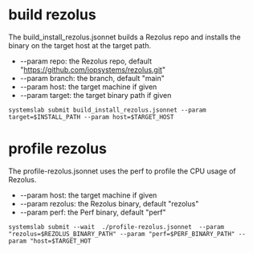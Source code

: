 # build rezolus
The build_install_rezolus.jsonnet builds a Rezolus repo and installs the binary on the target host at the target path.
* --param repo: the Rezolus repo, default "https://github.com/iopsystems/rezolus.git"
* --param branch: the branch, default "main"
* --param host: the target machine if given
* --param target: the target binary path if given
```
systemslab submit build_install_rezolus.jsonnet --param target=$INSTALL_PATH --param host=$TARGET_HOST
```
# profile rezolus
The profile-rezolus.jsonnet uses the perf to profile the CPU usage of Rezolus.
* --param host: the target machine if given
* --param rezolus: the Rezolus binary, default "rezolus"
* --param perf: the Perf binary, default "perf"
```
systemslab submit --wait  ./profile-rezolus.jsonnet  --param "rezolus=$REZOLUS_BINARY_PATH" --param "perf=$PERF_BINARY_PATH" --param "host=$TARGET_HOT
```